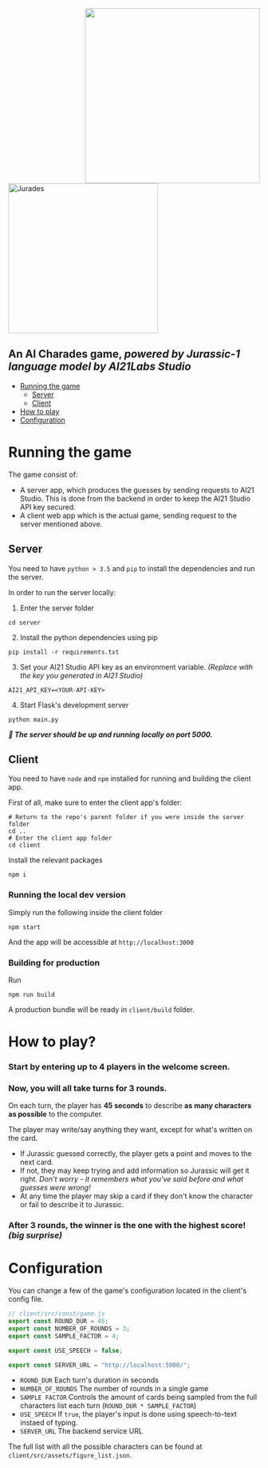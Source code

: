 <img width="350" align="right" src="https://user-images.githubusercontent.com/7150767/128235508-b8ec81f5-874d-4496-b6d0-e7bdbf3f7017.png">
<img width="300" alt="Jurades" src="https://user-images.githubusercontent.com/7150767/128235107-903820d0-dbf4-4d73-98d8-64542298b02f.png">

## An AI Charades game, _powered by Jurassic-1 language model by AI21Labs Studio_


- [Running the game](#running-the-game)
   - [Server](#server)
   - [Client](#client)
- [How to play](#how-to-play)
- [Configuration](#configuration)

# Running the game

The game consist of:
- A server app, which produces the guesses by sending requests to AI21 Studio. This is done from the backend in order to keep the AI21 Studio API key secured.
- A client web app which is the actual game, sending request to the server mentioned above.

## Server

You need to have `python > 3.5` and `pip` to install the dependencies and run the server. 

In order to run the server locally:

1. Enter the server folder
```shell
cd server
```
2. Install the python dependencies using pip
```shell
pip install -r requirements.txt
```
3. Set your AI21 Studio API key as an environment variable.
   _(Replace <YOUR-API-KEY> with the key you generated in AI21 Studio)_
```shell
AI21_API_KEY=<YOUR-API-KEY>
```
4. Start Flask's development server
```shell
python main.py
```
***🎉 The server should be up and running locally on port 5000.***

## Client

You need to have `node` and `npm` installed for running and building the client app.

First of all, make sure to enter the client app's folder:
```shell
# Return to the repo's parent folder if you were inside the server folder
cd ..
# Enter the client app folder
cd client
```
Install the relevant packages
```shell
npm i
```

### Running the local dev version
Simply run the following inside the client folder
```shell
npm start
```
And the app will be accessible at `http://localhost:3000`

### Building for production
Run
```shell
npm run build
```
A production bundle will be ready in `client/build` folder.

# How to play?

### Start by entering up to 4 players in the welcome screen.

### Now, you will all take turns for 3 rounds.
On each turn, the player has **45 seconds** to describe **as many characters as possible** to the computer.

The player may write/say anything they want, except for what's written on the card.
- If Jurassic guessed correctly, the player gets a point and moves to the next card.
- If not, they may keep trying and add information so Jurassic will get it right. _Don't worry - it remembers what you've said before and what guesses were wrong!_
- At any time the player may skip a card if they don't know the character or fail to describe it to Jurassic.

### After 3 rounds, the winner is the one with the highest score! _(big surprise)_

# Configuration

You can change a few of the game's configuration located in the client's config file.

```javascript
// client/src/const/game.js
export const ROUND_DUR = 45;
export const NUMBER_OF_ROUNDS = 3;
export const SAMPLE_FACTOR = 4;

export const USE_SPEECH = false;

export const SERVER_URL = "http://localhost:5000/";
```
- `ROUND_DUR` Each turn's duration in seconds
- `NUMBER_OF_ROUNDS` The number of rounds in a single game
- `SAMPLE FACTOR` Controls the amount of cards being sampled from the full characters list each turn (`ROUND_DUR * SAMPLE_FACTOR`)
- `USE_SPEECH` If `true`, the player's input is done using speech-to-text instaed of typing.
- `SERVER_URL` The backend service URL

The full list with all the possible characters can be found at `client/src/assets/figure_list.json`. 
